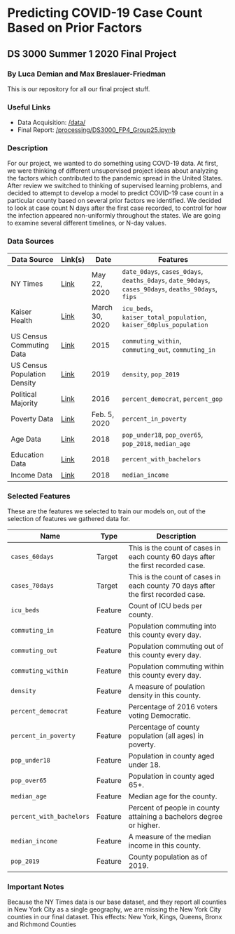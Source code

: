 # Predicting COVID-19 Case Count Based on Prior Factors

## DS 3000 Summer 1 2020 Final Project

### By Luca Demian and Max Breslauer-Friedman

This is our repository for all our final project stuff.

### Useful Links

- Data Acquisition: [/data/](/data/)
- Final Report: [/processing/DS3000_FP4_Group25.ipynb](https://github.com/lucademian/ds3000_covid_prediction/blob/master/processing/DS3000_FP4_Group25.ipynb)

### Description

For our project, we wanted to do something using COVD-19 data. At first, we were thinking of different unsupervised
project ideas about analyzing the factors which contributed to the pandemic spread in the United States. After review
we switched to thinking of supervised learning problems, and decided to attempt to develop a model to predict COVID-19
case count in a particular county based on several prior factors we identified. We decided to look at case count N days
after the first case recorded, to control for how the infection appeared non-uniformly throughout the states. We are
going to examine several different timelines, or N-day values.

### Data Sources

|Data Source|Link(s)|Date|Features|
|-|-|-|-|
|NY Times|[Link](https://github.com/nytimes/covid-19-data/blob/master/us-counties.csv)|May 22, 2020|`date_0days`, `cases_0days`, `deaths_0days`, `date_90days`, `cases_90days`, `deaths_90days`, `fips`
|Kaiser Health|[Link](https://khn.org/news/as-coronavirus-spreads-widely-millions-of-older-americans-live-in-counties-with-no-icu-beds/#lookup)|March 30, 2020|`icu_beds`, `kaiser_total_population`, `kaiser_60plus_population`
|US Census Commuting Data|[Link](https://www.census.gov/data/tables/2015/demo/metro-micro/commuting-flows-2015.html)|2015|`commuting_within`, `commuting_out`, `commuting_in`
|US Census Population Density|[Link](https://api.census.gov/data/2019/pep/population?get=DENSITY,POP&for=county:*)|2019|`density`, `pop_2019`
|Political Majority|[Link](https://github.com/tonmcg/US_County_Level_Election_Results_08-16/blob/master/2016_US_County_Level_Presidential_Results.csv)|2016|`percent_democrat`, `percent_gop`
|Poverty Data|[Link](https://www.ers.usda.gov/data-products/county-level-data-sets/download-data/)|Feb. 5, 2020|`percent_in_poverty`
|Age Data|[Link](https://data.census.gov/cedsci/table?q=Older%20Population&hidePreview=true&t=Older%20Population&tid=ACSDP1Y2018.DP05&vintage=2018&g=0100000US.050000)|2018|`pop_under18`, `pop_over65`, `pop_2018`, `median_age`
|Education Data|[Link](https://www.ers.usda.gov/data-products/county-level-data-sets/download-data/)|2018|`percent_with_bachelors`
|Income Data|[Link](https://www.ers.usda.gov/data-products/county-level-data-sets/download-data/)|2018|`median_income`

### Selected Features

These are the features we selected to train our models on, out of the selection of features we gathered data for.

|Name|Type|Description
|-|-|-|
|`cases_60days`|Target|This is the count of cases in each county 60 days after the first recorded case.
|`cases_70days`|Target|This is the count of cases in each county 70 days after the first recorded case.
|`icu_beds`|Feature|Count of ICU beds per county.
|`commuting_in`|Feature|Population commuting into this county every day.
|`commuting_out`|Feature|Population commuting out of this county every day.
|`commuting_within`|Feature|Population commuting within this county every day.
|`density`|Feature|A measure of poulation density in this county.
|`percent_democrat`|Feature|Percentage of 2016 voters voting Democratic.
|`percent_in_poverty`|Feature|Percentage of county population (all ages) in poverty.
|`pop_under18`|Feature|Population in county aged under 18.
|`pop_over65`|Feature|Population in county aged 65+.
|`median_age`|Feature|Median age for the county.
|`percent_with_bachelors`|Feature|Percent of people in county attaining a bachelors degree or higher.
|`median_income`|Feature|A measure of the median income in this county.
|`pop_2019`|Feature|County population as of 2019.


### Important Notes

Because the NY Times data is our base dataset, and they report all counties in New York City as a single geography, we are missing the New York City counties in our final dataset. This effects: New York, Kings, Queens, Bronx and Richmond Counties
